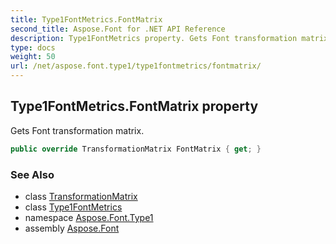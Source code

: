 ```yaml
---
title: Type1FontMetrics.FontMatrix
second_title: Aspose.Font for .NET API Reference
description: Type1FontMetrics property. Gets Font transformation matrix
type: docs
weight: 50
url: /net/aspose.font.type1/type1fontmetrics/fontmatrix/
---
```

## Type1FontMetrics.FontMatrix property

Gets Font transformation matrix.

```csharp
public override TransformationMatrix FontMatrix { get; }
```

### See Also

* class [TransformationMatrix](../../../aspose.font/transformationmatrix/)
* class [Type1FontMetrics](../)
* namespace [Aspose.Font.Type1](../../../aspose.font.type1/)
* assembly [Aspose.Font](../../../)


